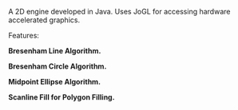 A 2D engine developed in Java. Uses JoGL for accessing hardware accelerated graphics.

Features:

**Bresenham Line Algorithm.**

**Bresenham Circle Algorithm.**

**Midpoint Ellipse Algorithm.**

**Scanline Fill for Polygon Filling.**

